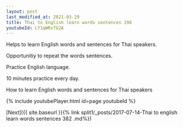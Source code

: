 ```yaml
---
layout: post
last_modified_at: 2021-03-29
title: Thai to English learn words sentences 198 
youtubeId: LY1qWRxTG2A
---
```

 
 
Helps to learn English words and sentences for Thai speakers.

Opportunitiy to repeat the words sentences. 

Practice English language. 
 
10 minutes practice every day. 
 
How to learn English words and sentences for Thai speakers 
 
{% include youtubePlayer.html id=page.youtubeId %}
 
 
[Next]({{ site.baseurl }}{% link  split1/_posts/2017-07-14-Thai to english learn words sentences 382 .md%})
 
